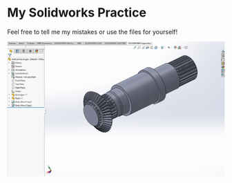 # My Solidworks Practice
Feel free to tell me my mistakes or use the files for yourself!

![shaft and bevel gear solidworks](https://raw.githubusercontent.com/ehsanonline/Solidworks_Practice/master/Car%20Differential%20Gear%20Box/image.png)